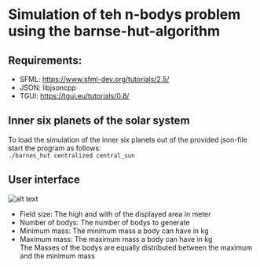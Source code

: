 # Simulation of teh n-bodys problem using the barnse-hut-algorithm

## Requirements:
+ SFML: https://www.sfml-dev.org/tutorials/2.5/
+ JSON: libjsoncpp
+ TGUI: https://tgui.eu/tutorials/0.8/

## Inner six planets of the solar system
To load the simulation of the inner six planets out of the provided json-file start the program as follows:   
```./barnes_hut centralized central_sun ```
## User interface
![alt text](user_interface.jpg)
+ Field size: The high and with of the displayed area in meter
+ Number of bodys: The number of bodys to generate
+ Minimum mass: The minimum mass a body can have in kg
+ Maximum mass: The maximum mass a body can have in kg  
The Masses of the bodys are equally distributed between the maximum and the minimum mass
